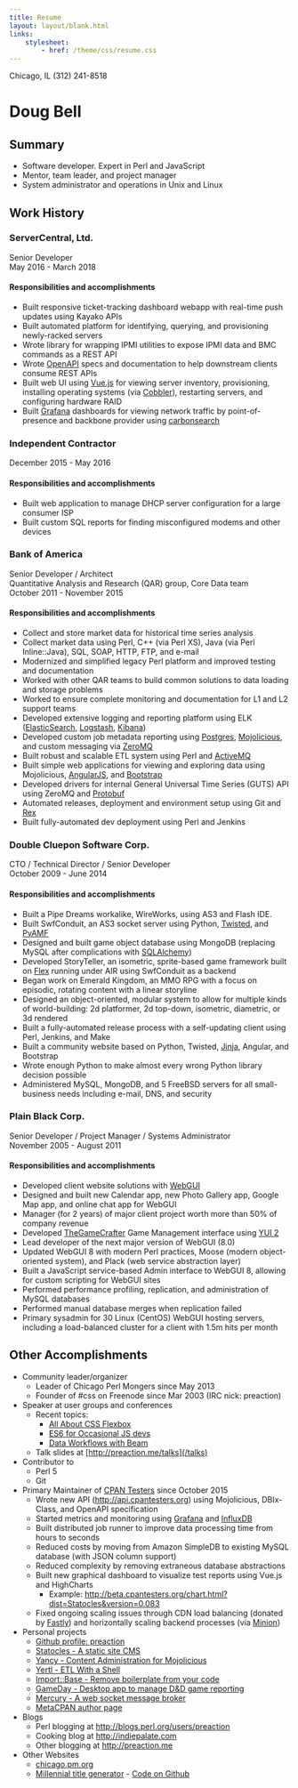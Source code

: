 ```yaml
---
title: Resume
layout: layout/blank.html
links:
    stylesheet:
        - href: /theme/css/resume.css
---
```


<div markdown="1" class="pull-right">
Chicago, IL  
(312) 241-8518  
<madcityzen@gmail.com>  
</div>

# Doug Bell

## Summary

* Software developer. Expert in Perl and JavaScript
* Mentor, team leader, and project manager
* System administrator and operations in Unix and Linux

## Work History

### ServerCentral, Ltd.

Senior Developer  
May 2016 - March 2018

#### Responsibilities and accomplishments

* Built responsive ticket-tracking dashboard webapp with real-time push
  updates using Kayako APIs
* Built automated platform for identifying, querying, and provisioning
  newly-racked servers
* Wrote library for wrapping IPMI utilities to expose IPMI data and BMC
  commands as a REST API
* Wrote [OpenAPI](https://www.openapis.org) specs and documentation to
  help downstream clients consume REST APIs
* Built web UI using [Vue.js](http://vuejs.org) for viewing server
  inventory, provisioning, installing operating systems (via
  [Cobbler](http://cobbler.github.io)), restarting servers, and
  configuring hardware RAID
* Built [Grafana](https://grafana.com) dashboards for viewing network
  traffic by point-of-presence and backbone provider using
  [carbonsearch](https://github.com/kanatohodets/carbonsearch)

### Independent Contractor

December 2015 - May 2016

#### Responsibilities and accomplishments

* Built web application to manage DHCP server configuration for a large
  consumer ISP
* Built custom SQL reports for finding misconfigured modems and other
  devices

### Bank of America

Senior Developer / Architect  
Quantitative Analysis and Research (QAR) group, Core Data team  
October 2011 - November 2015  

#### Responsibilities and accomplishments

* Collect and store market data for historical time series analysis
* Collect market data using Perl, C++ (via Perl XS), Java (via Perl
  Inline::Java), SQL, SOAP, HTTP, FTP, and e-mail
* Modernized and simplified legacy Perl platform and improved testing
  and documentation
* Worked with other QAR teams to build common solutions to data loading
  and storage problems
* Worked to ensure complete monitoring and documentation for L1 and L2
  support teams
* Developed extensive logging and reporting platform using ELK
  ([ElasticSearch](http://elastic.co),
  [Logstash](https://www.elastic.co/products/logstash),
  [Kibana](https://www.elastic.co/products/kibana))
* Developed custom job metadata reporting using
  [Postgres](http://postgresql.org), [Mojolicious](http://mojolicio.us),
  and custom messaging via [ZeroMQ](http://zeromq.org)
* Built robust and scalable ETL system using Perl and
  [ActiveMQ](http://activemq.apache.org)
* Built simple web applications for viewing and exploring data using
  Mojolicious, [AngularJS](https://angularjs.org), and
  [Bootstrap](http://getbootstrap.com)
* Developed drivers for internal General Universal Time Series (GUTS)
  API using ZeroMQ and
  [Protobuf](https://developers.google.com/protocol-buffers/)
* Automated releases, deployment and environment setup using Git and
  [Rex](http://rexify.org)
* Built fully-automated dev deployment using Perl and Jenkins

### Double Cluepon Software Corp.

CTO / Technical Director / Senior Developer  
October 2009 - June 2014  

#### Responsibilities and accomplishments

* Built a Pipe Dreams workalike, WireWorks, using AS3 and Flash IDE.
* Built SwfConduit, an AS3 socket server using Python,
  [Twisted](http://twistedmatrix.com), and
  [PyAMF](https://github.com/hydralabs/pyamf)
* Designed and built game object database using MongoDB (replacing MySQL after
  complications with [SQLAlchemy](http://www.sqlalchemy.org))
* Developed StoryTeller, an isometric, sprite-based game framework built
  on [Flex](http://flex.apache.org) running under AIR using SwfConduit as a backend
* Began work on Emerald Kingdom, an MMO RPG with a focus on episodic, rotating
  content with a linear storyline
* Designed an object-oriented, modular system to allow for multiple
  kinds of world-building: 2d platformer, 2d top-down, isometric,
  diametric, or 3d rendered
* Built a fully-automated release process with a self-updating client
  using Perl, Jenkins, and Make
* Built a community website based on Python, Twisted,
  [Jinja](http://jinja.pocoo.org), Angular, and Bootstrap
* Wrote enough Python to make almost every wrong Python library decision
  possible
* Administered MySQL, MongoDB, and 5 FreeBSD servers for all
  small-business needs including e-mail, DNS, and security

### Plain Black Corp.

Senior Developer / Project Manager / Systems Administrator  
November 2005 - August 2011  

#### Responsibilities and accomplishments

* Developed client website solutions with [WebGUI](http://webgui.org)
* Designed and built new Calendar app, new Photo Gallery app, Google Map
  app, and online chat app for WebGUI
* Manager (for 2 years) of major client project worth more than 50% of
  company revenue
* Developed [TheGameCrafter](http://thegamecrafter.com) Game Management
  interface using [YUI 2](http://yui.github.io/yui2)
* Lead developer of the next major version of WebGUI (8.0)
* Updated WebGUI 8 with modern Perl practices, Moose (modern
  object-oriented system), and Plack (web service abstraction layer)
* Built a JavaScript service-based Admin interface to WebGUI 8, allowing
  for custom scripting for WebGUI sites
* Performed performance profiling, replication, and administration of
  MySQL databases
* Performed manual database merges when replication failed
* Primary sysadmin for 30 Linux (CentOS) WebGUI hosting servers,
  including a load-balanced cluster for a client with 1.5m hits per
  month

## Other Accomplishments

* Community leader/organizer
    * Leader of Chicago Perl Mongers since May 2013
    * Founder of #css on Freenode since Mar 2003 (IRC nick: preaction)
* Speaker at user groups and conferences
    * Recent topics:
        * [All About CSS Flexbox](https://preaction.github.io/CSS-All-About-Flexbox/)
        * [ES6 for Occasional JS devs](https://preaction.github.io/ES6-For-JS-Irregulars/)
        * [Data Workflows with Beam](https://preaction.github.io/Data-Workflows-With-Beam/)
    * Talk slides at [http://preaction.me/talks](/talks)
* Contributor to
    * Perl 5
    * Git
* Primary Maintainer of [CPAN Testers](http://github.com/cpan-testers)
  since October 2015
    * Wrote new API (<http://api.cpantesters.org>) using Mojolicious,
      DBIx-Class, and OpenAPI specification
    * Started metrics and monitoring using
      [Grafana](http://grafana.org) and [InfluxDB](http://influxdata.com)
    * Built distributed job runner to improve data processing time from
      hours to seconds
    * Reduced costs by moving from Amazon SimpleDB to existing MySQL
      database (with JSON column support)
    * Reduced complexity by removing extraneous database abstractions
    * Built new graphical dashboard to visualize test reports using
      Vue.js and HighCharts
        * Example: <http://beta.cpantesters.org/chart.html?dist=Statocles&version=0.083>
    * Fixed ongoing scaling issues through CDN load balancing (donated
      by [Fastly](http://fastly.com)) and horizontally scaling backend
      processes (via [Minion](http://metacpan.org/pod/Minion))
* Personal projects
    * [Github profile: preaction](http://github.com/preaction)
    * [Statocles - A static site CMS](http://preaction.github.io/Statocles)
    * [Yancy - Content Administration for Mojolicious](http://metacpan.org/pod/Yancy/)
    * [Yertl - ETL With a Shell](http://preaction.github.io/ETL-Yertl)
    * [Import::Base - Remove boilerplate from your code](http://metacpan.org/pod/Import::Base)
    * [GameDay - Desktop app to manage D&D game reporting](https://github.com/preaction/GameDay)
    * [Mercury - A web socket message broker](http://preaction.me/mercury)
    * [MetaCPAN author page](https://metacpan.org/author/PREACTION)
* Blogs
    * Perl blogging at <http://blogs.perl.org/users/preaction>
    * Cooking blog at <http://indiepalate.com>
    * Other blogging at <http://preaction.me>
* Other Websites
    * [chicago.pm.org](http://chicago.pm.org)
    * [Millennial title generator](http://preaction.me/title) - [Code on Github](https://github.com/preaction/MillennialTitle)
